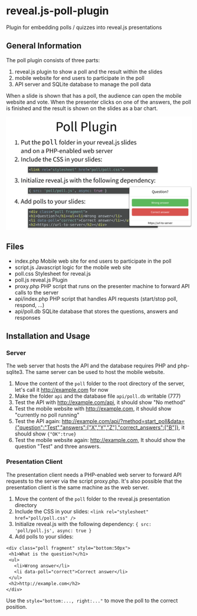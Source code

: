 # reveal.js-poll-plugin
Plugin for embedding polls / quizzes into reveal.js presentations

## General Information

The poll plugin consists of three parts:

1. reveal.js plugin to show a poll and the result within the slides
1. mobile website for end users to participate in the poll
1. API server and SQLite database to manage the poll data 

When a slide is shown that has a poll, the audience can open the mobile website and vote. When the presenter clicks on one of the answers, the poll is finished and the result is shown on the slides as a bar chart.

![Screenshot](screenshot.png)

## Files

- index.php Mobile web site for end users to participate in the poll
- script.js Javascript logic for the mobile web site
- poll.css Stylesheet for reveal.js
- poll.js reveal.js Plugin
- proxy.php PHP script that runs on the presenter machine to forward API calls to the server
- api/index.php PHP script that handles API requests (start/stop poll, respond, ...)
- api/poll.db SQLite database that stores the questions, answers and responses

## Installation and Usage

### Server

The web server that hosts the API and the database requires PHP and php-sqlite3. The same server can be used to host the mobile website.

1. Move the content of the `poll` folder to the root directory of the server, let's call it http://example.com for now
1. Make the folder `api` and the database file `api/poll.db` writable (777)
1. Test the API with http://example.com/api, it should show "No method"
1. Test the mobile website with http://example.com, it should show "currently no poll running"
1. Test the API again: http://example.com/api/?method=start_poll&data={"question":"Test","answers":["X","Y","Z"],"correct_answers":["B"]}, it should show `{"OK":true}`
1. Test the mobile website again: http://example.com, It should show the question "Test" and three answers.

### Presentation Client

The presentation client needs a PHP-enabled web server to forward API requests to the server via the script proxy.php. It's also possible that the presentation client is the same machine as the web server.

1. Move the content of the `poll` folder to the reveal.js presentation directory
1. Include the CSS in your slides: `<link rel="stylesheet" href="poll/poll.css" />`
1. Initialize reveal.js with the following dependency: `{ src: 'poll/poll.js', async: true }`
1. Add polls to your slides:

```
<div class="poll fragment" style="bottom:50px">
 <h1>What is the question?</h1>
 <ul>
   <li>Wrong answer</li>
   <li data-poll="correct">Correct answer</li>
 </ul>
 <h2>http://example.com</h2>
</div>
```

Use the `style="bottom:..., right:..."` to move the poll to the correct position. 
